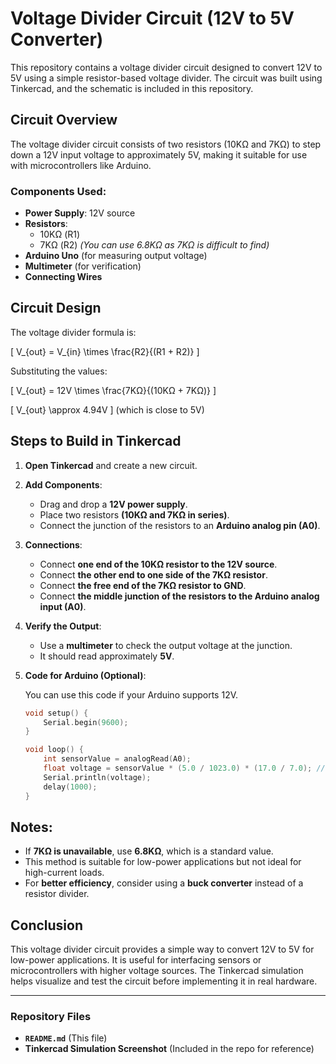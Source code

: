 # Voltage Divider Circuit (12V to 5V Converter)

This repository contains a voltage divider circuit designed to convert 12V to 5V using a simple resistor-based voltage divider. The circuit was built using Tinkercad, and the schematic is included in this repository.

## Circuit Overview

The voltage divider circuit consists of two resistors (10KΩ and 7KΩ) to step down a 12V input voltage to approximately 5V, making it suitable for use with microcontrollers like Arduino.

### Components Used:
- **Power Supply**: 12V source
- **Resistors**:
  - 10KΩ (R1)
  - 7KΩ (R2) *(You can use 6.8KΩ as 7KΩ is difficult to find)*
- **Arduino Uno** (for measuring output voltage)
- **Multimeter** (for verification)
- **Connecting Wires**

## Circuit Design

The voltage divider formula is:

\[ V_{out} = V_{in} \times \frac{R2}{(R1 + R2)} \]

Substituting the values:

\[ V_{out} = 12V \times \frac{7KΩ}{(10KΩ + 7KΩ)} \]

\[ V_{out} \approx 4.94V \] (which is close to 5V)

## Steps to Build in Tinkercad

1. **Open Tinkercad** and create a new circuit.
2. **Add Components**:
   - Drag and drop a **12V power supply**.
   - Place two resistors **(10KΩ and 7KΩ in series)**.
   - Connect the junction of the resistors to an **Arduino analog pin (A0)**.
3. **Connections**:
   - Connect **one end of the 10KΩ resistor to the 12V source**.
   - Connect **the other end to one side of the 7KΩ resistor**.
   - Connect **the free end of the 7KΩ resistor to GND**.
   - Connect **the middle junction of the resistors to the Arduino analog input (A0)**.
4. **Verify the Output**:
   - Use a **multimeter** to check the output voltage at the junction.
   - It should read approximately **5V**.
5. **Code for Arduino (Optional)**:
   
   You can use this code if your Arduino supports 12V.
   ```cpp
   void setup() {
       Serial.begin(9600);
   }
   
   void loop() {
       int sensorValue = analogRead(A0);
       float voltage = sensorValue * (5.0 / 1023.0) * (17.0 / 7.0); // Convert to 12V scale
       Serial.println(voltage);
       delay(1000);
   }
   ```

## Notes:
- If **7KΩ is unavailable**, use **6.8KΩ**, which is a standard value.
- This method is suitable for low-power applications but not ideal for high-current loads.
- For **better efficiency**, consider using a **buck converter** instead of a resistor divider.

## Conclusion
This voltage divider circuit provides a simple way to convert 12V to 5V for low-power applications. It is useful for interfacing sensors or microcontrollers with higher voltage sources. The Tinkercad simulation helps visualize and test the circuit before implementing it in real hardware.

---

### Repository Files
- **`README.md`** (This file)
- **Tinkercad Simulation Screenshot** (Included in the repo for reference)

